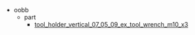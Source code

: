 * oobb
  * part
    * [tool_holder_vertical_07_05_09_ex_tool_wrench_m10_x3](oobb/part/tool_holder_vertical_07_05_09_ex_tool_wrench_m10_x3)
